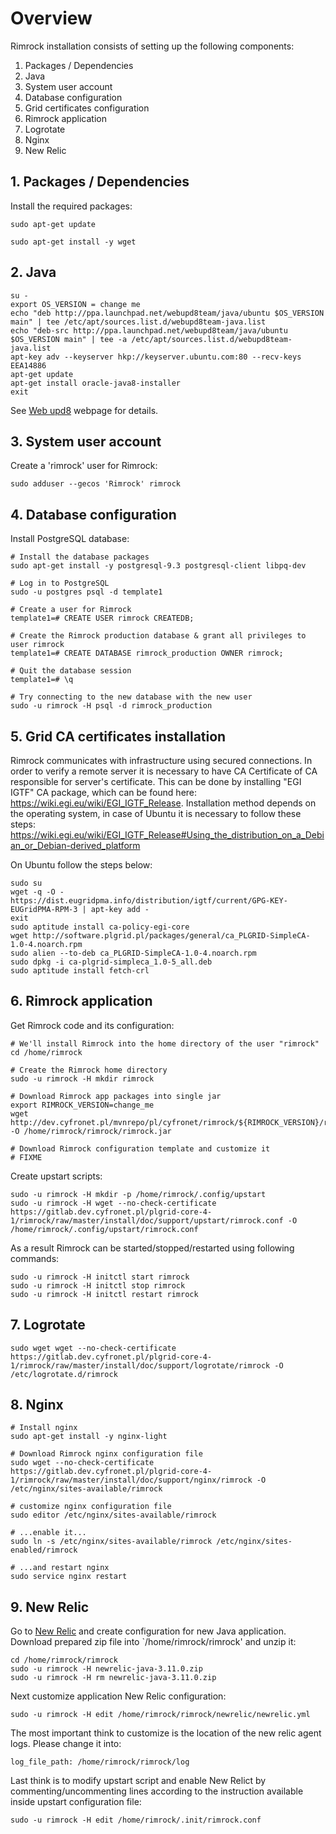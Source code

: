 # Overview

Rimrock installation consists of setting up the following components:

1. Packages / Dependencies
1. Java
1. System user account
1. Database configuration
1. Grid certificates configuration
1. Rimrock application
1. Logrotate
1. Nginx
1. New Relic

## 1. Packages / Dependencies

Install the required packages:

```
sudo apt-get update

sudo apt-get install -y wget
```

## 2. Java

```
su -
export OS_VERSION = change me
echo "deb http://ppa.launchpad.net/webupd8team/java/ubuntu $OS_VERSION main" | tee /etc/apt/sources.list.d/webupd8team-java.list
echo "deb-src http://ppa.launchpad.net/webupd8team/java/ubuntu $OS_VERSION main" | tee -a /etc/apt/sources.list.d/webupd8team-java.list
apt-key adv --keyserver hkp://keyserver.ubuntu.com:80 --recv-keys EEA14886
apt-get update
apt-get install oracle-java8-installer
exit
```
See [Web upd8](http://www.webupd8.org/2014/03/how-to-install-oracle-java-8-in-debian.html) webpage for details.

## 3. System user account

Create a 'rimrock' user for Rimrock:

```
sudo adduser --gecos 'Rimrock' rimrock
```

## 4. Database configuration

Install PostgreSQL database:

```
# Install the database packages
sudo apt-get install -y postgresql-9.3 postgresql-client libpq-dev

# Log in to PostgreSQL
sudo -u postgres psql -d template1

# Create a user for Rimrock
template1=# CREATE USER rimrock CREATEDB;

# Create the Rimrock production database & grant all privileges to user rimrock
template1=# CREATE DATABASE rimrock_production OWNER rimrock;

# Quit the database session
template1=# \q

# Try connecting to the new database with the new user
sudo -u rimrock -H psql -d rimrock_production
```

## 5. Grid CA certificates installation

Rimrock communicates with infrastructure using secured connections. In order to verify a remote server it is necessary to have CA Certificate of CA responsible for server's certificate. This can be done by installing "EGI IGTF" CA package, which can be found here: https://wiki.egi.eu/wiki/EGI_IGTF_Release.
Installation method depends on the operating system, in case of Ubuntu it is necessary to follow these steps: https://wiki.egi.eu/wiki/EGI_IGTF_Release#Using_the_distribution_on_a_Debian_or_Debian-derived_platform

On Ubuntu follow the steps below:

```
sudo su
wget -q -O - https://dist.eugridpma.info/distribution/igtf/current/GPG-KEY-EUGridPMA-RPM-3 | apt-key add -
exit
sudo aptitude install ca-policy-egi-core
wget http://software.plgrid.pl/packages/general/ca_PLGRID-SimpleCA-1.0-4.noarch.rpm
sudo alien --to-deb ca_PLGRID-SimpleCA-1.0-4.noarch.rpm
sudo dpkg -i ca-plgrid-simpleca_1.0-5_all.deb
sudo aptitude install fetch-crl
```

## 6. Rimrock application

Get Rimrock code and its configuration:

```
# We'll install Rimrock into the home directory of the user "rimrock"
cd /home/rimrock

# Create the Rimrock home directory
sudo -u rimrock -H mkdir rimrock

# Download Rimrock app packages into single jar
export RIMROCK_VERSION=change_me
wget http://dev.cyfronet.pl/mvnrepo/pl/cyfronet/rimrock/${RIMROCK_VERSION}/rimrock-${RIMROCK_VERSION}.jar -O /home/rimrock/rimrock/rimrock.jar

# Download Rimrock configuration template and customize it
# FIXME
```

Create upstart scripts:

```
sudo -u rimrock -H mkdir -p /home/rimrock/.config/upstart
sudo -u rimrock -H wget --no-check-certificate https://gitlab.dev.cyfronet.pl/plgrid-core-4-1/rimrock/raw/master/install/doc/support/upstart/rimrock.conf -O /home/rimrock/.config/upstart/rimrock.conf
```

As a result Rimrock can be started/stopped/restarted using following commands:

```
sudo -u rimrock -H initctl start rimrock
sudo -u rimrock -H initctl stop rimrock
sudo -u rimrock -H initctl restart rimrock
```

## 7. Logrotate

```
sudo wget wget --no-check-certificate https://gitlab.dev.cyfronet.pl/plgrid-core-4-1/rimrock/raw/master/install/doc/support/logrotate/rimrock -O /etc/logrotate.d/rimrock
```

## 8. Nginx

```
# Install nginx
sudo apt-get install -y nginx-light

# Download Rimrock nginx configuration file
sudo wget --no-check-certificate https://gitlab.dev.cyfronet.pl/plgrid-core-4-1/rimrock/raw/master/install/doc/support/nginx/rimrock -O /etc/nginx/sites-available/rimrock

# customize nginx configuration file
sudo editor /etc/nginx/sites-available/rimrock

# ...enable it...
sudo ln -s /etc/nginx/sites-available/rimrock /etc/nginx/sites-enabled/rimrock

# ...and restart nginx
sudo service nginx restart
```

## 9. New Relic

Go to [New Relic](http://newrelic.com) and create configuration for new Java application. Download prepared zip file into `/home/rimrock/rimrock' and unzip it:

```
cd /home/rimrock/rimrock
sudo -u rimrock -H newrelic-java-3.11.0.zip
sudo -u rimrock -H rm newrelic-java-3.11.0.zip
```

Next customize application New Relic configuration:

```
sudo -u rimrock -H edit /home/rimrock/rimrock/newrelic/newrelic.yml
```

The most important think to customize is the location of the new relic agent logs. Please change it into:

```
log_file_path: /home/rimrock/rimrock/log
```

Last think is to modify upstart script and enable New Relict by commenting/uncommenting lines according to the instruction
available inside upstart configuration file:

```
sudo -u rimrock -H edit /home/rimrock/.init/rimrock.conf
```
